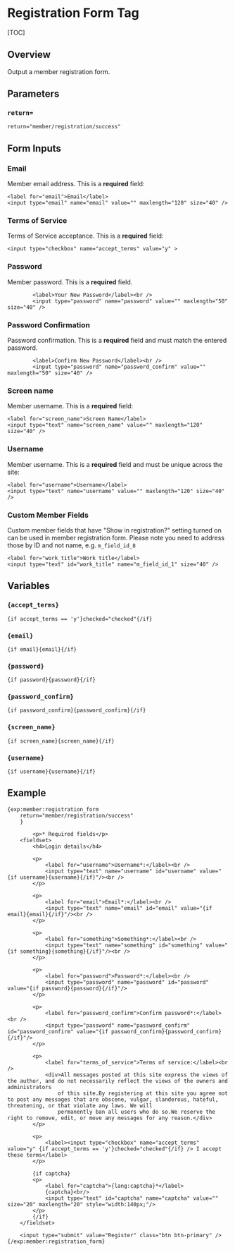 <!--
    This source file is part of the open source project
    ExpressionEngine User Guide (https://github.com/ExpressionEngine/ExpressionEngine-User-Guide)

    @link      https://expressionengine.com/
    @copyright Copyright (c) 2003-2020, Packet Tide, LLC (https://packettide.com)
    @license   https://expressionengine.com/license Licensed under Apache License, Version 2.0
-->

# Registration Form Tag

[TOC]

## Overview

Output a member registration form.

## Parameters

### `return=`

    return="member/registration/success"


## Form Inputs

### Email

Member email address. This is a **required** field:

    <label for="email">Email</label>
    <input type="email" name="email" value="" maxlength="120" size="40" />


### Terms of Service

Terms of Service acceptance. This is a **required** field:

    <input type="checkbox" name="accept_terms" value="y" >

### Password

Member password. This is a **required** field.

            <label>Your New Password</label><br />
            <input type="password" name="password" value="" maxlength="50" size="40" />


### Password Confirmation

Password confirmation. This is a **required** field and must match the entered password.

            <label>Confirm New Password</label><br />
            <input type="password" name="password_confirm" value="" maxlength="50" size="40" />

### Screen name

Member username. This is a **required** field:

    <label for="screen_name">Screen Name</label>
    <input type="text" name="screen_name" value="" maxlength="120" size="40" />

### Username

Member username. This is a **required** field and must be unique across the site:

    <label for="username">Username</label>
    <input type="text" name="username" value="" maxlength="120" size="40" />

### Custom Member Fields

Custom member fields that have "Show in registration?" setting turned on can be used in member registration form.
Please note you need to address those by ID and not name, e.g. `m_field_id_8`

    <label for="work_title">Work title</label>
    <input type="text" id="work_title" name="m_field_id_1" size="40" />

## Variables

### `{accept_terms}`

    {if accept_terms == 'y'}checked="checked"{/if}

### `{email}`

    {if email}{email}{/if}

### `{password}`

    {if password}{password}{/if}

### `{password_confirm}`

    {if password_confirm}{password_confirm}{/if}

### `{screen_name}`

    {if screen_name}{screen_name}{/if}

### `{username}`

    {if username}{username}{/if}


## Example

    {exp:member:registration_form
        return="member/registration/success"
        }

            <p>* Required fields</p>
        <fieldset>
            <h4>Login details</h4>

            <p>
                <label for="username">Username*:</label><br />
                <input type="text" name="username" id="username" value="{if username}{username}{/if}"/><br />
            </p>

            <p>
                <label for="email">Email*:</label><br />
                <input type="text" name="email" id="email" value="{if email}{email}{/if}"/><br />
            </p>

            <p>
                <label for="something">Something*:</label><br />
                <input type="text" name="something" id="something" value="{if something}{something}{/if}"/><br />
            </p>

            <p>
                <label for="password">Password*:</label><br />
                <input type="password" name="password" id="password" value="{if password}{password}{/if}"/>
            </p>

            <p>
                <label for="password_confirm">Confirm password*:</label><br />
                <input type="password" name="password_confirm" id="password_confirm" value="{if password_confirm}{password_confirm}{/if}"/>
            </p>

            <p>
                <label for="terms_of_service">Terms of service:</label><br />
                <div>All messages posted at this site express the views of the author, and do not necessarily reflect the views of the owners and administrators
                    of this site.By registering at this site you agree not to post any messages that are obscene, vulgar, slanderous, hateful, threatening, or that violate any laws. We will
                    permanently ban all users who do so.We reserve the right to remove, edit, or move any messages for any reason.</div>
            </p>

            <p>
                <label><input type="checkbox" name="accept_terms" value="y" {if accept_terms == 'y'}checked="checked"{/if} /> I accept these terms</label>
            </p>

            {if captcha}
            <p>
                <label for="captcha">{lang:captcha}*</label>
                {captcha}<br/>
                <input type="text" id="captcha" name="captcha" value="" size="20" maxlength="20" style="width:140px;"/>
            </p>
            {/if}
        </fieldset>

        <input type="submit" value="Register" class="btn btn-primary" />
    {/exp:member:registration_form}
